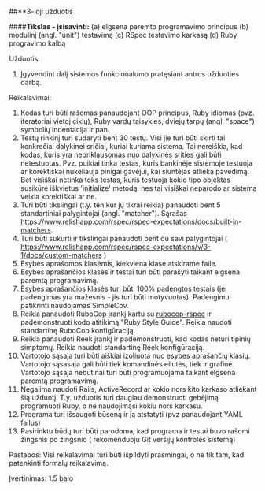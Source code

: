 ##**3-ioji užduotis

####**Tikslas - įsisavinti:**
  (a) elgsena paremto programavimo principus
  (b) modulinį (angl. "unit") testavimą
  (c) RSpec testavimo karkasą
  (d) Ruby progravimo kalbą

Užduotis:
  1) Įgyvendint dalį sistemos funkcionalumo pratęsiant antros užduoties darbą.

Reikalavimai:
  1) Kodas turi būti rašomas panaudojant OOP principus, Ruby idiomas (pvz. iteratoriai vietoj ciklų), Ruby vardų taisykles, dviejų tarpų (angl. "space") symbolių indentaciją ir pan.
  2) Testų rinkinį turi sudaryti bent 30 testų. Visi jie turi būti skirti tai konkrečiai dalykinei sričiai, kuriai kuriama sistema. Tai nereiškia, kad kodas, kuris yra nepriklausomas nuo dalykinės srities gali būti netestuotas. Pvz. puikiai tinka testas, kuris bankinėje sistemoje testuoja ar korektiškai nukeliauja pinigai gavėjui, kai siuntėjas atlieka pavedimą. Bet visiškai netinka toks testas, kuris testuoja kokio tipo objektas susikūrė iškvietus 'initialize' metodą, nes tai visiškai neparodo ar sistema veikia korektiškai ar ne.
  3) Turi būti tikslingai (t.y. ten kur jų tikrai reikia) panaudoti bent 5 standartiniai palygintojai (angl. "matcher"). Sąrašas https://www.relishapp.com/rspec/rspec-expectations/docs/built-in-matchers.
  4) Turi būti sukurti ir tikslingai panaudoti bent du savi palygintojai ( https://www.relishapp.com/rspec/rspec-expectations/v/3-1/docs/custom-matchers )
  5) Esybės aprašomos klasėmis, kiekviena klasė atskirame faile.
  6) Esybes aprašančios klasės ir testai turi būti parašyti taikant elgsena paremtą programavimą.
  7) Esybes aprašančios klasės turi būti 100% padengtos testais (jei padengimas yra mažesnis - jis turi būti motyvuotas). Padengimui patikrinti naudojamas SimpleCov. 
  8) Reikia panaudoti RuboCop įrankį kartu su [rubocop-rspec](https://github.com/backus/rubocop-rspec) ir pademonstruoti kodo atitikimą "Ruby Style Guide". Reikia naudoti standartinę RuboCop konfigūraciją.
  9) Reikia panaudoti Reek įrankį ir pademonstruoti, kad kodas neturi tipinių simptomų. Reikia naudoti standartinę Reek konfigūraciją.
  10) Vartotojo sąsaja turi būti aiškiai izoliuota nuo esybes aprašančių klasių. Vartotojo sąsasaja gali būti tiek komandinės eilutės, tiek ir grafinė. Vartotojo sąsaja nebūtinai turi būti programuojama taikant elgsena paremtą programavimą.
  11) Negalima naudoti Rails, ActiveRecord ar kokio nors kito karkaso atliekant šią užduotį. T.y. užduotis turi daugiau demonstruoti gebėjimą programuoti Ruby, o ne naudojimąsi kokiu nors karkasu.
  12) Programa turi išsaugoti būseną ir ją atstatyti (pvz panaudojant YAML failus)
  13) Pasirinktu būdų turi būti parodoma, kad programa ir testai buvo rašomi žingsnis po žingsnio ( rekomenduoju Git versijų kontrolės sistemą)


   
Pastabos:
Visi reikalavimai turi būti išpildyti prasmingai, o ne tik tam, kad patenkinti formalų reikalavimą.

Įvertinimas: 1.5 balo
